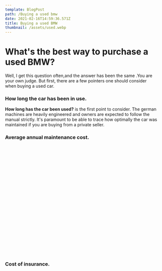 ```yaml
---
template: BlogPost
path: /Buying a used bmw
date: 2021-02-16T14:59:36.571Z
title: Buying a used BMW
thumbnail: /assets/used.webp
---
```

# What's the best way to purchase a used BMW?
Well, I get this question often,and the answer has been the same .You are your own judge. But first, there are a few pointers one should consider when buying a used car.
###  How long the car has been in use.
**How long has the car been used?** is the first point to consider. The german machines are heavily engineered and owners are expected to follow the manual strictly. It's paramount to be able to trace how optimally the car was maintained if you are buying from a private seller.
 
###  Average annual maintenance cost.
<div class ="container"><!__![](/assets/325i_bmw.jpg)__></div>
<style>
.container {
    width:98%;
    padding-bottom:70%;
    background-image:url(/assets/325i_bmw.jpg);
    background-repeat:no-repeat;
    background-size:cover;
    background-position-x: center;
    border-radius: 20px;
    margin:20px 0;
}
}
</style>

###  Cost of insurance.

